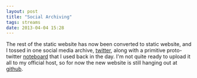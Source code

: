 ```yaml
---
layout: post
title: "Social Archiving"
tags: streams
date: 2013-04-04 15:28
---
```

The rest of the static website has now been converted to static website, and I tossed in one social media archive, [twitter](/stream/tweets/), along with a primitive proto-twitter [noteboard](/stream/notes/) that I used back in the day.  I'm not quite ready to upload it all to my official host, so for now the new website is still hanging out at [github](http://mcdemarco.github.com).

